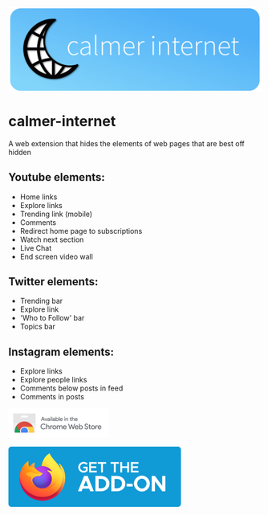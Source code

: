 ![banner](/icons/banner_1920x640.png)
# calmer-internet
A web extension that hides the elements of web pages that are best off hidden

## Youtube elements:
- Home links
- Explore links
- Trending link (mobile)
- Comments
- Redirect home page to subscriptions
- Watch next section
- Live Chat
- End screen video wall

## Twitter elements:
- Trending bar
- Explore link
- 'Who to Follow' bar
- Topics bar

## Instagram elements:
- Explore links
- Explore people links
- Comments below posts in feed
- Comments in posts

<a href="https://chrome.google.com/webstore/detail/calmer-internet/eafehkefjngkemmnfplgddemgpcjlldb"><img src=".promo/chrome_web_store.png" alt="chrome" /></a>

<a href="https://addons.mozilla.org/firefox/addon/calmer-internet/"><img src=".promo/firefox_addon.png" alt="firefox" /></a>